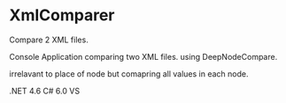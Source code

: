 # XmlComparer
Compare 2 XML files.

Console Application comparing two XML files.
using DeepNodeCompare.

irrelavant to place of node but comapring all values in each node.

.NET 4.6
C# 6.0
VS
